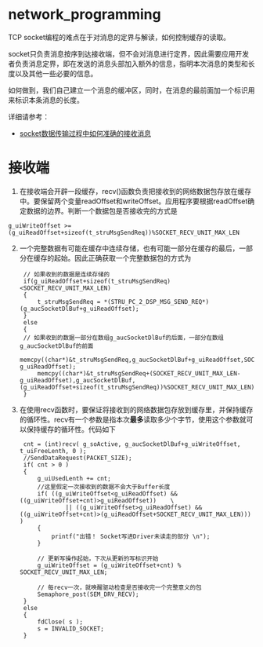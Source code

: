 # network_programming
TCP socket编程的难点在于对消息的定界与解读，如何控制缓存的读取。

socket只负责消息按序到达接收端，但不会对消息进行定界，因此需要应用开发者负责消息定界，即在发送的消息头部加入额外的信息，指明本次消息的类型和长度以及其他一些必要的信息。

如何做到，我们自己建立一个消息的缓冲区，同时，在消息的最前面加一个标识用来标识本条消息的长度。

详细请参考：

* [socket数据传输过程中如何准确的接收消息](https://blog.csdn.net/kwsy2008/article/details/49156821)

# 接收端
1. 在接收端会开辟一段缓存，recv()函数负责把接收到的网络数据包存放在缓存中。要保留两个变量readOffset和writeOffset。应用程序要根据readOffset确定数据的边界。判断一个数据包是否接收完的方式是
```
g_uiWriteOffset >= (g_uiReadOffset+sizeof(t_struMsgSendReq))%SOCKET_RECV_UNIT_MAX_LEN
```
2. 一个完整数据有可能在缓存中连续存储，也有可能一部分在缓存的最后，一部分在缓存的起始。因此正确获取一个完整数据包的方式为

		// 如果收到的数据是连续存储的
		if(g_uiReadOffset+sizeof(t_struMsgSendReq)<SOCKET_RECV_UNIT_MAX_LEN)
		{
			t_struMsgSendReq = *(STRU_PC_2_DSP_MSG_SEND_REQ*)(g_aucSocketDlBuf+g_uiReadOffset);
		}
		else
		{
		// 如果收到的数据一部分在数组g_aucSocketDlBuf的后面，一部分在数组g_aucSocketDlBuf的前面
			memcpy((char*)&t_struMsgSendReq,g_aucSocketDlBuf+g_uiReadOffset,SOCKET_RECV_UNIT_MAX_LEN-g_uiReadOffset);
			memcpy((char*)&t_struMsgSendReq+(SOCKET_RECV_UNIT_MAX_LEN-g_uiReadOffset),g_aucSocketDlBuf,(g_uiReadOffset+sizeof(t_struMsgSendReq))%SOCKET_RECV_UNIT_MAX_LEN);
		}

3. 在使用recv函数时，要保证将接收到的网络数据包存放到缓存里，并保持缓存的循环性。recv有一个参数是指本次**最多**读取多少个字节，使用这个参数就可以保持缓存的循环性。代码如下

		cnt = (int)recv( g_soActive, g_aucSocketDlBuf+g_uiWriteOffset, t_uiFreeLenth, 0 );
		//SendDataRequest(PACKET_SIZE);
		if( cnt > 0 )
		{
			g_uiUsedLenth += cnt;
			//这里假定一次接收到的数据不会大于Buffer长度
			if( ((g_uiWriteOffset<g_uiReadOffset) && ((g_uiWriteOffset+cnt)>g_uiReadOffset))	\
					|| ((g_uiWriteOffset>g_uiReadOffset) && ((g_uiWriteOffset+cnt)>(g_uiReadOffset+SOCKET_RECV_UNIT_MAX_LEN))) )
			{
				printf("出错！ Socket写进Driver未读走的部分 \n");
			}

			// 更新写操作起始，下次从更新的写标识开始
			g_uiWriteOffset = (g_uiWriteOffset+cnt) % SOCKET_RECV_UNIT_MAX_LEN;

			// 每recv一次，就唤醒驱动检查是否接收完一个完整意义的包
			Semaphore_post(SEM_DRV_RECV);
		}
		else
		{
			fdClose( s );
			s = INVALID_SOCKET;
		}
